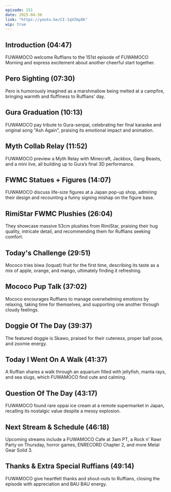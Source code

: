 ```yaml
---
episode: 151
date: 2025-04-30
link: "https://youtu.be/CI-1qV2kpOk"
wip: true
---
```


## Introduction (04:47)

FUWAMOCO welcome Ruffians to the 151st episode of FUWAMOCO Morning and express excitement about another cheerful start together.

## Pero Sighting (07:30)

Pero is humorously imagined as a marshmallow being melted at a campfire, bringing warmth and fluffiness to Ruffians' day.

## Gura Graduation (10:13)

FUWAMOCO pay tribute to Gura-senpai, celebrating her final karaoke and original song "Ash Again", praising its emotional impact and animation.

## Myth Collab Relay (11:52)

FUWAMOCO preview a Myth Relay with Minecraft, Jackbox, Gang Beasts, and a mini live, all building up to Gura’s final 3D performance.

## FWMC Statues + Figures (14:07)

FUWAMOCO discuss life-size figures at a Japan pop-up shop, admiring their design and recounting a funny signing mishap on the figure base.

## RimiStar FWMC Plushies (26:04)

They showcase massive 53cm plushies from RimiStar, praising their hug quality, intricate detail, and recommending them for Ruffians seeking comfort.

## Today's Challenge (29:51)

Mococo tries biwa (loquat) fruit for the first time, describing its taste as a mix of apple, orange, and mango, ultimately finding it refreshing.

## Mococo Pup Talk (37:02)

Mococo encourages Ruffians to manage overwhelming emotions by relaxing, taking time for themselves, and supporting one another through cloudy feelings.

## Doggie Of The Day (39:37)

The featured doggie is Skawo, praised for their cuteness, proper ball pose, and zoomie energy.

## Today I Went On A Walk (41:37)

A Ruffian shares a walk through an aquarium filled with jellyfish, manta rays, and sea slugs, which FUWAMOCO find cute and calming.

## Question Of The Day (43:17)

FUWAMOCO found rare oppai ice cream at a remote supermarket in Japan, recalling its nostalgic value despite a messy explosion.

## Next Stream & Schedule (46:18)

Upcoming streams include a FUWAMOCO Cafe at 3am PT, a Rock n’ Rawr Party on Thursday, horror games, ENRECORD Chapter 2, and more Metal Gear Solid 3.

## Thanks & Extra Special Ruffians (49:14)

FUWAMOCO give heartfelt thanks and shout-outs to Ruffians, closing the episode with appreciation and BAU BAU energy.
